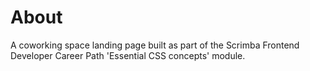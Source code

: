 # About

A coworking space landing page built as part of the Scrimba Frontend Developer Career Path 'Essential CSS concepts' module.